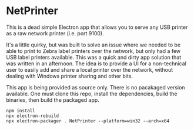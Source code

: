 # NetPrinter

This is a dead simple Electron app that allows you to serve any USB printer
as a raw network printer (i.e. port 9100).

It's a little quirky, but was built to solve an issue where we needed to be
able to print to Zebra label printers over the network, but only had a few
USB label printers available. This was a quick and dirty app solution that
was written in an afternoon. The idea is to provide a UI for a non-technical
user to easily add and share a local printer over the network, without dealing
with Windows printer sharing and other bits.

This app is being provided as source only. There is no pacakaged version
available. One must clone this repo, install the dependencies, build the
binaries, then build the packaged app.

```
npm install
npx electron-rebuild
npx electron-packager . NetPrinter --platform=win32 --arch=x64
```
